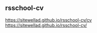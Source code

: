 ## rsschool-cv
https://sitewellad.github.io/rsschool-cv/cv
https://sitewellad.github.io/rsschool-cv/
